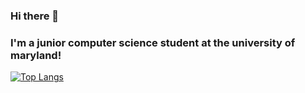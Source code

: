 ### Hi there 👋
### I'm a junior computer science student at the university of maryland!

[![Top Langs](https://github-readme-stats.vercel.app/api/top-langs/?username=evanmasiello)](https://github.com/anuraghazra/github-readme-stats)
<!--[![Evans's GitHub stats](https://github-readme-stats.vercel.app/api?username=evanmasiello)](https://github.com/anuraghazra/github-readme-stats) -->
<!--
**evanmasiello/evanmasiello** is a ✨ _special_ ✨ repository because its `README.md` (this file) appears on your GitHub profile.

Here are some ideas to get you started:

- 🔭 I’m currently working on ...
- 🌱 I’m currently learning ...
- 👯 I’m looking to collaborate on ...
- 🤔 I’m looking for help with ...
- 💬 Ask me about ...
- 📫 How to reach me: ...
- 😄 Pronouns: ...
- ⚡ Fun fact: ...
-->
